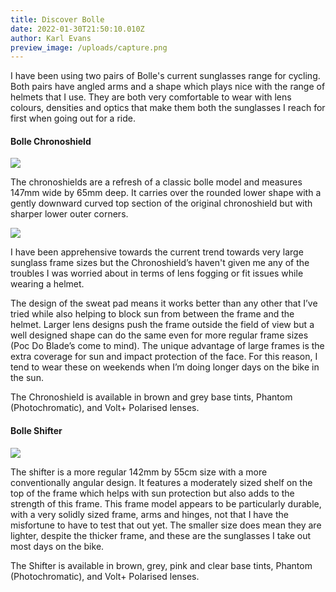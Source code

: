 ```yaml
---
title: Discover Bolle
date: 2022-01-30T21:50:10.010Z
author: Karl Evans
preview_image: /uploads/capture.png
---
```

I have been using two pairs of Bolle's current sunglasses range for cycling. Both pairs have angled arms and a shape which plays nice with the range of helmets that I use. They are both very comfortable to wear with lens colours, densities and optics that make them both the sunglasses I reach for first when going out for a ride. 

#### Bolle Chronoshield

![](/uploads/bolle.png)

The chronoshields are a refresh of a classic bolle model and measures 147mm wide by 65mm deep. It carries over the rounded lower shape with a gently downward curved top section of the original chronoshield but with sharper lower outer corners.

![](/uploads/bolle1.png)

I have been apprehensive towards the current trend towards very large sunglass frame sizes but the Chronoshield’s haven't given me any of the troubles I was worried about in terms of lens fogging or fit issues while wearing a helmet. 

The design of the sweat pad means it works better than any other that I’ve tried while also helping to block sun from between the frame and the helmet. Larger lens designs push the frame outside the field of view but a well designed shape can do the same even for more regular frame sizes (Poc Do Blade’s come to mind). The unique advantage of large frames is the extra coverage for sun and impact protection of the face. For this reason, I tend to wear these on weekends when I’m doing longer days on the bike in the sun.

The Chronoshield is available in brown and grey base tints, Phantom (Photochromatic), and Volt+ Polarised lenses.

#### Bolle Shifter

![](/uploads/bolle2.png)

The shifter is a more regular 142mm by 55cm size with a more conventionally angular design. It features a moderately sized shelf on the top of the frame which helps with sun protection but also adds to the strength of this frame. This frame model appears to be particularly durable, with a very solidly sized frame, arms and hinges, not that I have the misfortune to have to test that out yet. The smaller size does mean they are lighter, despite the thicker frame, and these are the sunglasses I take out most days on the bike.

The Shifter is available in brown, grey, pink and clear base tints, Phantom (Photochromatic), and Volt+ Polarised lenses.